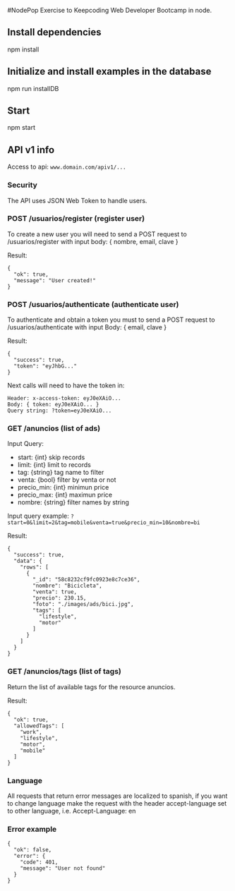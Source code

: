 #NodePop
Exercise to Keepcoding Web Developer Bootcamp in node.

## Install dependencies
npm install

## Initialize and install examples in the database
npm run installDB 

## Start
npm start

## API v1 info

Access to api: `www.domain.com/apiv1/...`

### Security

The API uses JSON Web Token to handle users.

### POST /usuarios/register (register user)
To create a new user you will need to send a POST request to /usuarios/register with input body: { nombre, email, clave }

Result:
```
{
  "ok": true,
  "message": "User created!"
}
```

### POST /usuarios/authenticate (authenticate user)

To authenticate and obtain a token you must to send a POST request to /usuarios/authenticate with input Body: { email, clave }

Result:
```
{
  "success": true,
  "token": "eyJhbG..."
}
```

Next calls will need to have the token in:

    Header: x-access-token: eyJ0eXAiO...
    Body: { token: eyJ0eXAiO... }
    Query string: ?token=eyJ0eXAiO...

### GET /anuncios (list of ads)

Input Query:

- start: {int} skip records
- limit: {int} limit to records
- tag: {string} tag name to filter
- venta: {bool} filter by venta or not
- precio_min: {int} minimun price
- precio_max: {int} maximun price
- nombre: {string} filter names by string

Input query example: `?start=0&limit=2&tag=mobile&venta=true&precio_min=10&nombre=bi`

Result:
```
{
  "success": true,
  "data": {
    "rows": [
      {
        "_id": "58c8232cf9fc0923e8c7ce36",
        "nombre": "Bicicleta",
        "venta": true,
        "precio": 230.15,
        "foto": "./images/ads/bici.jpg",
        "tags": [
          "lifestyle",
          "motor"
        ]
      }
    ]
  }
}
```
### GET /anuncios/tags (list of tags)

Return the list of available tags for the resource anuncios.

Result:
```
{
  "ok": true,
  "allowedTags": [
    "work",
    "lifestyle",
    "motor",
    "mobile"
  ]
}
```

### Language

All requests that return error messages are localized to spanish, if you want to change language make the request with the header accept-language set to other language, i.e. Accept-Language: en

### Error example
```
{
  "ok": false,
  "error": {
    "code": 401,
    "message": "User not found"
  }
}
```

